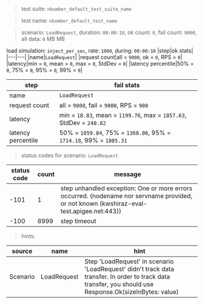 > test suite: `nbomber_default_test_suite_name`

> test name: `nbomber_default_test_name`

> scenario: `LoadRequest`, duration: `00:00:10`, ok count: `0`, fail count: `9000`, all data: `0` MB MB

load simulation: `inject_per_sec`, rate: `1000`, during: `00:00:10`
|step|ok stats|
|---|---|
|name|`LoadRequest`|
|request count|all = `9000`, ok = `0`, RPS = `0`|
|latency|min = `0`, mean = `0`, max = `0`, StdDev = `0`|
|latency percentile|50% = `0`, 75% = `0`, 95% = `0`, 99% = `0`|

|step|fail stats|
|---|---|
|name|`LoadRequest`|
|request count|all = `9000`, fail = `9000`, RPS = `900`|
|latency|min = `18.83`, mean = `1199.76`, max = `1857.63`, StdDev = `240.82`|
|latency percentile|50% = `1059.84`, 75% = `1368.06`, 95% = `1714.18`, 99% = `1805.31`|
> status codes for scenario: `LoadRequest`

|status code|count|message|
|---|---|---|
|-101|1|step unhandled exception: One or more errors occurred. (nodename nor servname provided, or not known (kwshiraz-eval-test.apigee.net:443))|
|-100|8999|step timeout|

> hints:

|source|name|hint|
|---|---|---|
|Scenario|LoadRequest|Step 'LoadRequest' in scenario 'LoadRequest' didn't track data transfer. In order to track data transfer, you should use Response.Ok(sizeInBytes: value)|
